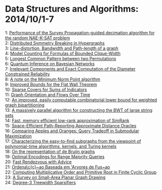 # Data Structures and Algorithms: 2014/10/1-7  
1: [Performance of the Survey Propagation-guided decimation algorithm for  the random NAE-K-SAT problem](https://doi.org/10.48550/arXiv.1402.0052)  
2: [Distributed Symmetry Breaking in Hypergraphs](https://doi.org/10.48550/arXiv.1405.1649)  
3: [Line-distortion, Bandwidth and Path-length of a graph](https://doi.org/10.48550/arXiv.1409.8389)  
4: [Model Counting for Formulas of Bounded Clique-Width](https://doi.org/10.48550/arXiv.1409.8464)  
5: [Longest Common Pattern between two Permutations](https://doi.org/10.48550/arXiv.math/0611679)  
6: [Quantum Inference on Bayesian Networks](https://doi.org/10.48550/arXiv.1402.7359)  
7: [Irrelevant Components and Exact Computation of the Diameter Constrained  Reliability](https://doi.org/10.48550/arXiv.1409.7688)  
8: [A note on the Minimum Norm Point algorithm](https://doi.org/10.48550/arXiv.1409.8135)  
9: [Improved Bounds for the Flat Wall Theorem](https://doi.org/10.48550/arXiv.1410.0276)  
10: [Sparse Covers for Sums of Indicators](https://doi.org/10.48550/arXiv.1306.1265)  
11: [Graph Orientation and Flows Over Time](https://doi.org/10.48550/arXiv.1409.3081)  
12: [An improved, easily computable combinatorial lower bound for weighted  graph bipartitioning](https://doi.org/10.48550/arXiv.1410.0462)  
13: [A massively parallel algorithm for constructing the BWT of large string  sets](https://doi.org/10.48550/arXiv.1410.0562)  
14: [Fast, memory efficient low-rank approximation of SimRank](https://doi.org/10.48550/arXiv.1410.0717)  
15: [Space-Efficient Path-Reporting Approximate Distance Oracles](https://doi.org/10.48550/arXiv.1410.0768)  
16: [Comparing Apples and Oranges: Query Tradeoff in Submodular Maximization](https://doi.org/10.48550/arXiv.1410.0773)  
17: [Characterizing the easy-to-find subgraphs from the viewpoint of  polynomial-time algorithms, kernels, and Turing kernels](https://doi.org/10.48550/arXiv.1410.0855)  
18: [On the representation of de Bruijn graphs](https://doi.org/10.48550/arXiv.1401.5383)  
19: [Optimal Encodings for Range Majority Queries](https://doi.org/10.48550/arXiv.1404.2677)  
20: [Fast Rendezvous with Advice](https://doi.org/10.48550/arXiv.1407.1428)  
21: [Ordena\c{c}\~ao Baseada em \'Arvores de Fus\~ao](https://doi.org/10.48550/arXiv.1407.6753)  
22: [Computing Multiplicative Order and Primitive Root in Finite Cyclic Group](https://doi.org/10.48550/arXiv.1408.4942)  
23: [A Survey on Small-Area Planar Graph Drawing](https://doi.org/10.48550/arXiv.1410.1006)  
24: [Degree-3 Treewidth Sparsifiers](https://doi.org/10.48550/arXiv.1410.1016)  